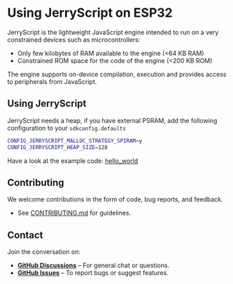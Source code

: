 <!-- SPDX-FileCopyrightText: Copyright 2025 Clever Design (Switzerland) GmbH ;
SPDX-License-Identifier: MIT -->
# Using JerryScript on ESP32

JerryScript is the lightweight JavaScript engine intended to run on a very constrained devices such as microcontrollers:

- Only few kilobytes of RAM available to the engine (<64 KB RAM)
- Constrained ROM space for the code of the engine (<200 KB ROM)

The engine supports on-device compilation, execution and provides access to peripherals from JavaScript.

## Using JerryScript

JerryScript needs a heap, if you have external PSRAM, add the following configuration to your ```sdkconfig.defaults```

``` sh
CONFIG_JERRYSCRIPT_MALLOC_STRATEGY_SPIRAM=y
CONFIG_JERRYSCRIPT_HEAP_SIZE=128
```

Have a look at the example code: [hello_world](https://github.com/marcel-cd/jerryscript.esp/tree/main/examples/hello_world)

## Contributing

We welcome contributions in the form of code, bug reports, and feedback.

- See [CONTRIBUTING.md](https://github.com/marcel-cd/jerryscript.esp/blob/main/CONTRIBUTING.md) for guidelines.

## Contact

Join the conversation on:
- **[GitHub Discussions](https://github.com/marcel-cd/jerryscript.esp/discussions)** – For general chat or questions.
- **[GitHub Issues](https://github.com/marcel-cd/jerryscript.esp/issues)** – To report bugs or suggest features.
